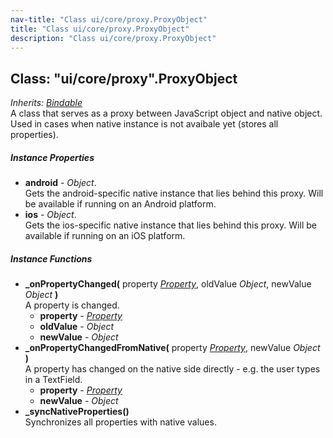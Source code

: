 ```yaml
---
nav-title: "Class ui/core/proxy.ProxyObject"
title: "Class ui/core/proxy.ProxyObject"
description: "Class ui/core/proxy.ProxyObject"
---
```

## Class: "ui/core/proxy".ProxyObject  
_Inherits:_ [_Bindable_](../../../ui/core/bindable/Bindable.md)  
A class that serves as a proxy between JavaScript object and native object.
Used in cases when native instance is not avaibale yet (stores all properties).

##### Instance Properties
 - **android** - _Object_.    
  Gets the android-specific native instance that lies behind this proxy. Will be available if running on an Android platform.
 - **ios** - _Object_.    
  Gets the ios-specific native instance that lies behind this proxy. Will be available if running on an iOS platform.

##### Instance Functions
 - **_onPropertyChanged(** property [_Property_](../../../ui/core/dependency-observable/Property.md), oldValue _Object_, newValue _Object_ **)**  
     A property is changed.
   - **property** - [_Property_](../../../ui/core/dependency-observable/Property.md)
   - **oldValue** - _Object_
   - **newValue** - _Object_
 - **_onPropertyChangedFromNative(** property [_Property_](../../../ui/core/dependency-observable/Property.md), newValue _Object_ **)**  
     A property has changed on the native side directly - e.g. the user types in a TextField.
   - **property** - [_Property_](../../../ui/core/dependency-observable/Property.md)
   - **newValue** - _Object_
 - **_syncNativeProperties()**  
     Synchronizes all properties with native values.